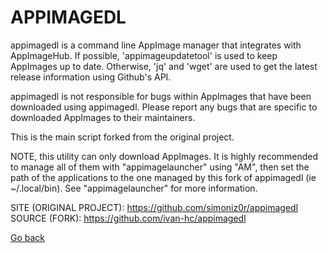 # APPIMAGEDL

 appimagedl is a command line AppImage manager that integrates with 
 AppImageHub.
 If possible, 'appimageupdatetool' is used to keep AppImages up to 
 date. Otherwise, 'jq' and 'wget' are used to get the latest release 
 information using Github's API.
 
 appimagedl is not responsible for bugs within AppImages that have 
 been downloaded using appimagedl. Please report any bugs that are 
 specific to downloaded AppImages to their maintainers.
 
 This is the main script forked from the original project.
 
 NOTE, this utility can only download AppImages. It is highly 
 recommended to manage all of them with "appimagelauncher" using "AM",
 then set the path of the applications to the one managed by this fork
 of appimagedl (ie ~/.local/bin).
 See "appimagelauncher" for more information.
 
 SITE (ORIGINAL PROJECT): https://github.com/simoniz0r/appimagedl
 SOURCE (FORK): https://github.com/ivan-hc/appimagedl 

 [Go back](./)
